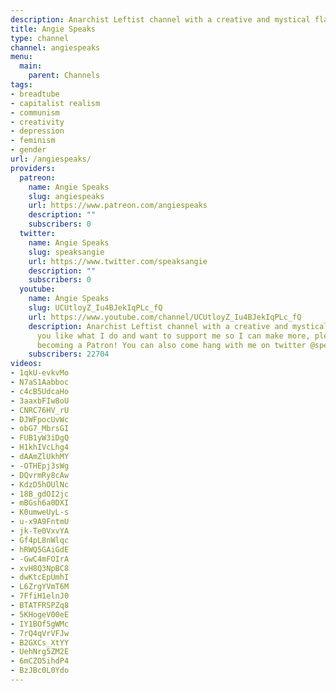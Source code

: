 ```yaml
---
description: Anarchist Leftist channel with a creative and mystical flair!
title: Angie Speaks
type: channel
channel: angiespeaks
menu:
  main:
    parent: Channels
tags:
- breadtube
- capitalist realism
- communism
- creativity
- depression
- feminism
- gender
url: /angiespeaks/
providers:
  patreon:
    name: Angie Speaks
    slug: angiespeaks
    url: https://www.patreon.com/angiespeaks
    description: ""
    subscribers: 0
  twitter:
    name: Angie Speaks
    slug: speaksangie
    url: https://www.twitter.com/speaksangie
    description: ""
    subscribers: 0
  youtube:
    name: Angie Speaks
    slug: UCUtloyZ_Iu4BJekIqPLc_fQ
    url: https://www.youtube.com/channel/UCUtloyZ_Iu4BJekIqPLc_fQ
    description: Anarchist Leftist channel with a creative and mystical flair! If
      you like what I do and want to support me so I can make more, please consider
      becoming a Patron! You can also come hang with me on twitter @speaksangie!
    subscribers: 22704
videos:
- 1qkU-evkvMo
- N7aS1Aabboc
- c4cB5UdcaHo
- 3aaxbFIw8oU
- CNRC76HV_rU
- DJWFpocUvWc
- obG7_MbrsGI
- FUB1yW3iDgQ
- H1khIVcLhg4
- dAAmZlUkhMY
- -OTHEpj3sWg
- DQvrmRy8cAw
- KdzD5hOUlNc
- 18B_gdOI2jc
- mBGsh6a0DXI
- K0umweUyL-s
- u-x9A9FntmU
- jk-Te0VxvYA
- Gf4pL8nWlqc
- hRWQ5GAiGdE
- -GwC4mFOIrA
- xvH8Q3NpBC8
- dwKtcEpUmhI
- L6ZrgYVmT6M
- 7FfiH1elnJ0
- BTATFRSPZq8
- 5KHogeV00eE
- IY1BOf5gWMc
- 7rQ4qVrVFJw
- B2GXCs_XtYY
- UehNrg5ZM2E
- 6mCZO5ihdP4
- BzJBc0L0Ydo
---
```

